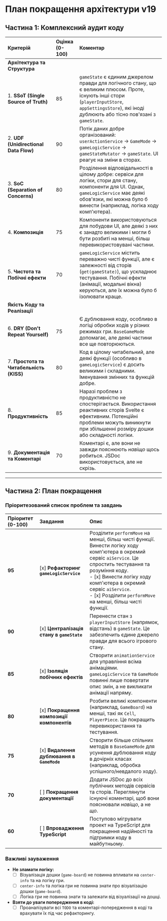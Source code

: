# План покращення архітектури v19

## Частина 1: Комплексний аудит коду

| Критерій | Оцінка (0-100) | Коментар |
| :--- | :--- | :--- |
| **Архітектура та Структура** | | |
| 1. **SSoT (Single Source of Truth)** | 85 | `gameState` є єдиним джерелом правди для логічного стану, що є великим плюсом. Проте, існують інші стори (`playerInputStore`, `appSettingsStore`), які іноді дублюють або тісно пов'язані з `gameState`. |
| 2. **UDF (Unidirectional Data Flow)** | 90 | Потік даних добре організований: `userActionService` -> `GameMode` -> `gameLogicService` -> `gameStateMutator` -> `gameState`. UI реагує на зміни в сторах. |
| 3. **SoC (Separation of Concerns)** | 80 | Розділення відповідальності в цілому добре: сервіси для логіки, стори для стану, компоненти для UI. Однак, `gameLogicService` має деякі обов'язки, які можна було б винести (наприклад, логіка ходу комп'ютера). |
| 4. **Композиція** | 75 | Компоненти використовуються для побудови UI, але деякі з них є занадто великими і могли б бути розбиті на менші, більш перевикористовувані частини. |
| 5. **Чистота та Побічні ефекти** | 70 | `gameLogicService` містить переважно чисті функції, але є залежності від сторів (`get(gameState)`), що ускладнює тестування. Побічні ефекти (анімації, модальні вікна) керуються, але їх можна було б ізолювати краще. |
| **Якість Коду та Реалізації** | | |
| 6. **DRY (Don't Repeat Yourself)** | 75 | Є дублювання коду, особливо в логіці обробки ходів у різних режимах гри. `BaseGameMode` допомагає, але деякі частини все ще повторюються. |
| 7. **Простота та Читабельність (KISS)** | 80 | Код в цілому читабельний, але деякі функції (особливо в `gameLogicService`) є досить великими і складними. Іменування змінних та функцій добре. |
| 8. **Продуктивність** | 85 | Наразі проблем з продуктивністю не спостерігається. Використання реактивних сторів Svelte є ефективним. Потенційні проблеми можуть виникнути при збільшенні розміру дошки або складності логіки. |
| 9. **Документація та Коментарі** | 70 | Коментарі є, але вони не завжди пояснюють *навіщо* щось робиться. JSDoc використовується, але не скрізь. |

---

## Частина 2: План покращення

### Пріоритезований список проблем та завдань

| Пріоритет (0-100) | Завдання | Опис |
| :--- | :--- | :--- |
| **95** | [x] **Рефакторинг `gameLogicService`** | Розділити `performMove` на менші, більш чисті функції. Винести логіку ходу комп'ютера в окремий сервіс `aiService`. Це спростить тестування та розуміння коду. <br> - [x] Винести логіку ходу комп'ютера в окремий сервіс `aiService`. <br> - [x] Розділити `performMove` на менші, більш чисті функції. |
| **90** | [x] **Централізація стану в `gameState`** | Перенести стан з `playerInputStore` (напрямок, відстань) в `gameState`. Це забезпечить єдине джерело правди для всього ігрового стану. |
| **85** | [x] **Ізоляція побічних ефектів** | Створити `animationService` для управління всіма анімаціями. `gameLogicService` та `GameMode` повинні лише повертати опис змін, а не викликати анімації напряму. |
| **80** | [x] **Покращення композиції компонентів** | Розбити великі компоненти (наприклад, `GameBoard`) на менші, такі як `Cell`, `PlayerPiece`. Це покращить перевикористання та тестування. |
| **75** | [x] **Видалення дублювання в `GameMode`** | Створити більше спільних методів в `BaseGameMode` для усунення дублювання коду в дочірніх класах (наприклад, обробка успішного/невдалого ходу). |
| **70** | [ ] **Покращення документації** | Додати JSDoc до всіх публічних методів сервісів та сторів. Переглянути існуючі коментарі, щоб вони пояснювали *навіщо*, а не *що*. |
| **60** | [ ] **Впровадження TypeScript** | Поступово мігрувати проект на TypeScript для покращення надійності та підтримки коду в майбутньому. |

### Важливі зауваження

- **Не зламати логіку:**
  - [ ] Візуалізація дошки (`game-board`) не повинна впливати на `center-info` та на логіку гри.
  - [ ] `center-info` та логіка гри не повинна знати про візуалізацію дошки (`game-board`).
  - [ ] Логіка гри не повинна знати та залежати від візуалізації на дошці.
- **Взяти до уваги попередження в коді:**
  - [ ] Проаналізувати всі `TODO` та коментарі-попередження в коді та врахувати їх під час рефакторингу.